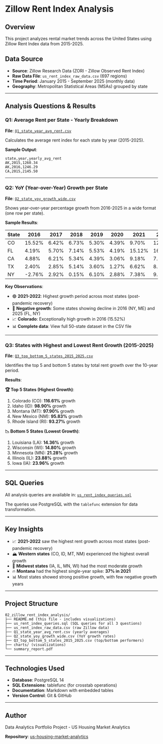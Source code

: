 # Zillow Rent Index Analysis

## Overview
This project analyzes rental market trends across the United States using Zillow Rent Index data from 2015-2025.

## Data Source
- **Source**: Zillow Research Data (ZORI - Zillow Observed Rent Index)
- **Raw Data File**: `us_rent_index_raw_data.csv` (697 regions)
- **Time Period**: January 2015 - September 2025 (monthly data)
- **Geography**: Metropolitan Statistical Areas (MSAs) grouped by state

---

## Analysis Questions & Results

### **Q1: Average Rent per State - Yearly Breakdown**
**File**: [`Q1_state_year_avg_rent.csv`](Q1_state_year_avg_rent.csv)

Calculates the average rent index for each state by year (2015-2025).

**Sample Output**:
```
state,year,yearly_avg_rent
AK,2015,1260.34
AK,2016,1246.29
CA,2015,2145.50
```

---

### **Q2: YoY (Year-over-Year) Growth per State**
**File**: [`Q2_state_yoy_growth_wide.csv`](Q2_state_yoy_growth_wide.csv)

Shows year-over-year percentage growth from 2016-2025 in a wide format (one row per state).

**Sample Results**:

| State | 2016 | 2017 | 2018 | 2019 | 2020 | 2021 | 2022 | 2023 | 2024 | 2025 |
|-------|------|------|------|------|------|------|------|------|------|------|
| CO | 15.52% | 6.42% | 6.73% | 5.30% | 4.39% | 9.70% | 12.80% | 7.31% | 6.97% | 5.73% |
| FL | 4.19% | 5.70% | 7.14% | 5.53% | 4.19% | 15.12% | 16.85% | 3.29% | -0.24% | 1.33% |
| CA | 4.88% | 6.21% | 5.34% | 4.39% | 3.06% | 9.18% | 7.02% | 0.42% | 2.63% | 2.70% |
| TX | 2.40% | 2.85% | 5.14% | 3.60% | 1.27% | 6.62% | 8.67% | 3.14% | 0.72% | 2.31% |
| NY | -2.76% | 2.92% | 0.15% | 6.10% | 2.88% | 7.38% | 9.67% | 2.77% | 0.87% | -3.21% |

**Key Observations**:
- 🟢 **2021-2022**: Highest growth period across most states (post-pandemic recovery)
- 🔴 **Negative growth**: Some states showing decline in 2016 (NY, ME) and 2025 (FL, NY)
- 📈 **Colorado**: Exceptionally high growth in 2016 (15.52%)
- 📊 **Complete data**: View full 50-state dataset in the CSV file

---

### **Q3: States with Highest and Lowest Rent Growth (2015-2025)**
**File**: [`Q3_top_bottom_5_states_2015_2025.csv`](Q3_top_bottom_5_states_2015_2025.csv)

Identifies the top 5 and bottom 5 states by total rent growth over the 10-year period.

**Results**:

**🏆 Top 5 States (Highest Growth)**:
1. Colorado (CO): **116.61%** growth
2. Idaho (ID): **98.90%** growth
3. Montana (MT): **97.90%** growth
4. New Mexico (NM): **95.83%** growth
5. Rhode Island (RI): **93.27%** growth

**📉 Bottom 5 States (Lowest Growth)**:
1. Louisiana (LA): **14.36%** growth
2. Wisconsin (WI): **14.80%** growth
3. Minnesota (MN): **21.28%** growth
4. Illinois (IL): **23.88%** growth
5. Iowa (IA): **23.96%** growth

---

## SQL Queries
All analysis queries are available in: [`us_rent_index_queries.sql`](us_rent_index_queries.sql)

The queries use PostgreSQL with the `tablefunc` extension for data transformation.

---

## Key Insights
- 📈 **2021-2022** saw the highest rent growth across most states (post-pandemic recovery)
- 🏔️ **Western states** (CO, ID, MT, NM) experienced the highest overall growth
- 🌾 **Midwest states** (IA, IL, MN, WI) had the most moderate growth
- 🔥 **Montana** had the highest single-year spike: **37% in 2021**
- 📊 Most states showed strong positive growth, with few negative growth years

---

## Project Structure
```
02_zillow_rent_index_analysis/
├── README.md (this file - includes visualizations)
├── us_rent_index_queries.sql (SQL queries for all 3 questions)
├── us_rent_index_raw_data.csv (raw Zillow data)
├── Q1_state_year_avg_rent.csv (yearly averages)
├── Q2_state_yoy_growth_wide.csv (YoY growth rates)
├── Q3_top_bottom_5_states_2015_2025.csv (top/bottom performers)
├── charts/ (visualizations)
└── summary_report.pdf
```

---

## Technologies Used
- **Database**: PostgreSQL 14
- **SQL Extensions**: tablefunc (for crosstab operations)
- **Documentation**: Markdown with embedded tables
- **Version Control**: Git & GitHub

---

## Author
Data Analytics Portfolio Project - US Housing Market Analytics

**Repository**: [us-housing-market-analytics](https://github.com/Qin717/us-housing-market-analytics)

